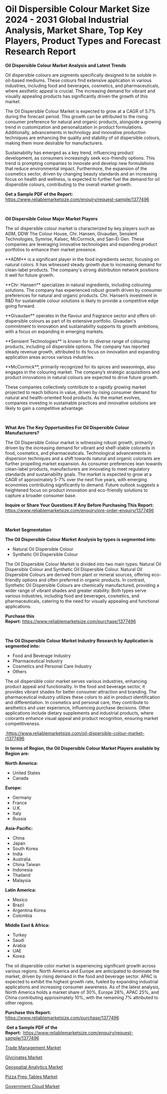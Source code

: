 <p><h1>Oil Dispersible Colour Market Size 2024 - 2031 Global Industrial Analysis, Market Share, Top Key Players, Product Types and Forecast Research Report</h1></p><p><strong>Oil Dispersible Colour Market Analysis and Latest Trends</strong></p>
<p><p>Oil dispersible colours are pigments specifically designed to be soluble in oil-based mediums. These colours find extensive application in various industries, including food and beverages, cosmetics, and pharmaceuticals, where aesthetic appeal is crucial. The increasing demand for vibrant and visually appealing products has significantly driven the growth of this market.</p><p>The Oil Dispersible Colour Market is expected to grow at a CAGR of 5.7% during the forecast period. This growth can be attributed to the rising consumer preference for natural and organic products, alongside a growing trend in customization and personalization in product formulations. Additionally, advancements in technology and innovative production techniques are enhancing the quality and stability of oil dispersible colours, making them more desirable for manufacturers.</p><p>Sustainability has emerged as a key trend, influencing product development, as consumers increasingly seek eco-friendly options. This trend is prompting companies to innovate and develop new formulations that reduce environmental impact. Furthermore, the expansion of the cosmetics sector, driven by changing beauty standards and an increasing focus on health and wellness, is expected to further fuel the demand for oil dispersible colours, contributing to the overall market growth.</p></p>
<p><strong>Get a Sample PDF of the Report:&nbsp;</strong> <a href="https://www.reliablemarketsize.com/enquiry/request-sample/1377496?utm_campaign=1286&utm_medium=2&utm_source=Github&utm_content=ia&utm_term=24102024&utm_id=oil-dispersible-colour">https://www.reliablemarketsize.com/enquiry/request-sample/1377496</a></p>
<p>&nbsp;</p>
<p><strong>Oil Dispersible Colour Major Market Players</strong></p>
<p><p>The oil dispersible colour market is characterized by key players such as ADM, DDW The Colour House, Chr. Hansen, Givaudan, Sensient Technologies, Symrise, Kalsec, McCormick, and San-Ei Gen. These companies are leveraging innovative technologies and expanding product portfolios to enhance their market presence.</p><p>**ADM** is a significant player in the food ingredients sector, focusing on natural colors. It has witnessed steady growth due to increasing demand for clean-label products. The company's strong distribution network positions it well for future growth.</p><p>**Chr. Hansen** specializes in natural ingredients, including colouring solutions. The company has experienced robust growth driven by consumer preferences for natural and organic products. Chr. Hansen’s investment in R&D for sustainable colour solutions is likely to provide a competitive edge going forward.</p><p>**Givaudan** operates in the flavour and fragrance sector and offers oil-dispersible colours as part of its extensive portfolio. Givaudan's commitment to innovation and sustainability supports its growth ambitions, with a focus on expanding in emerging markets.</p><p>**Sensient Technologies** is known for its diverse range of colouring products, including oil dispersible options. The company has reported steady revenue growth, attributed to its focus on innovation and expanding application areas across various industries.</p><p>**McCormick**, primarily recognized for its spices and seasonings, also engages in the colouring market. The company’s strategic acquisitions and product innovations in natural colours are expected to drive future growth.</p><p>These companies collectively contribute to a rapidly growing market projected to reach billions in value, driven by rising consumer demand for natural and health-oriented food products. As the market evolves, companies investing in sustainable practices and innovative solutions are likely to gain a competitive advantage.</p></p>
<p>&nbsp;</p>
<p><strong>What Are The Key Opportunities For Oil Dispersible Colour Manufacturers?</strong></p>
<p><p>The Oil Dispersible Colour market is witnessing robust growth, primarily driven by the increasing demand for vibrant and shelf-stable colorants in food, cosmetics, and pharmaceuticals. Technological advancements in dispersion techniques and a shift towards natural and organic colorants are further propelling market expansion. As consumer preferences lean towards clean-label products, manufacturers are innovating to meet regulatory standards and sustainability goals. The market is expected to grow at a CAGR of approximately 5-7% over the next five years, with emerging economies contributing significantly to demand. Future outlook suggests a heightened focus on product innovation and eco-friendly solutions to capture a broader consumer base.</p></p>
<p><strong>Inquire or Share Your Questions If Any Before Purchasing This Report:</strong> <a href="https://www.reliablemarketsize.com/enquiry/pre-order-enquiry/1377496?utm_campaign=1286&utm_medium=2&utm_source=Github&utm_content=ia&utm_term=24102024&utm_id=oil-dispersible-colour">https://www.reliablemarketsize.com/enquiry/pre-order-enquiry/1377496</a></p>
<p>&nbsp;</p>
<p><strong>Market Segmentation</strong></p>
<p><strong>The Oil Dispersible Colour Market Analysis by types is segmented into:</strong></p>
<p><ul><li>Natural Oil Dispersible Colour</li><li>Synthetic Oil Dispersible Colour</li></ul></p>
<p><p>The Oil Dispersible Colour Market is divided into two main types: Natural Oil Dispersible Colour and Synthetic Oil Dispersible Colour. Natural Oil Dispersible Colours are derived from plant or mineral sources, offering eco-friendly options and often preferred in organic products. In contrast, Synthetic Oil Dispersible Colours are chemically manufactured, providing a wider range of vibrant shades and greater stability. Both types serve various industries, including food and beverages, cosmetics, and pharmaceuticals, catering to the need for visually appealing and functional applications.</p></p>
<p><strong>Purchase this Report:&nbsp;</strong><a href="https://www.reliablemarketsize.com/purchase/1377496?utm_campaign=1286&utm_medium=2&utm_source=Github&utm_content=ia&utm_term=24102024&utm_id=oil-dispersible-colour">https://www.reliablemarketsize.com/purchase/1377496</a></p>
<p>&nbsp;</p>
<p><strong>The Oil Dispersible Colour Market Industry Research by Application is segmented into:</strong></p>
<p><ul><li>Food and Beverage Industry</li><li>Pharmaceutical Industry</li><li>Cosmetics and Personal Care Industry</li><li>Others</li></ul></p>
<p><p>The oil dispersible color market serves various industries, enhancing product appeal and functionality. In the food and beverage sector, it provides vibrant shades for better consumer attraction and branding. The pharmaceutical industry utilizes these colors to aid in product identification and differentiation. In cosmetics and personal care, they contribute to aesthetics and user experience, influencing purchase decisions. Other applications include dietary supplements and industrial products, where colorants enhance visual appeal and product recognition, ensuring market competitiveness.</p></p>
<p><a href="https://www.reliablemarketsize.com/oil-dispersible-colour-market-r1377496?utm_campaign=1286&utm_medium=2&utm_source=Github&utm_content=ia&utm_term=24102024&utm_id=oil-dispersible-colour">&nbsp;https://www.reliablemarketsize.com/oil-dispersible-colour-market-r1377496</a></p>
<p><strong>In terms of Region, the Oil Dispersible Colour Market Players available by Region are:</strong></p>
<p>
    <p> <strong> North America: </strong>
        <ul>
            <li>United States</li>
            <li>Canada</li>
        </ul>
        </p> 
    <p> <strong> Europe: </strong>
        <ul>
            <li>Germany</li>
            <li>France</li>
            <li>U.K.</li>
            <li>Italy</li>
            <li>Russia</li>
        </ul>
        </p> 
    <p> <strong> Asia-Pacific: </strong>
        <ul>
            <li>China</li>
            <li>Japan</li>
            <li>South Korea</li>
            <li>India</li>
            <li>Australia</li>
            <li>China Taiwan</li>
            <li>Indonesia</li>
            <li>Thailand</li>
            <li>Malaysia</li>
        </ul>
        </p> 
    <p> <strong> Latin America: </strong>
        <ul>
            <li>Mexico</li>
            <li>Brazil</li>
            <li>Argentina Korea</li>
            <li>Colombia</li>
        </ul>
        </p> 
    <p> <strong> Middle East & Africa: </strong>
        <ul>
            <li>Turkey</li>
            <li>Saudi</li>
            <li>Arabia</li>
            <li>UAE</li>
            <li>Korea</li>
        </ul>
    </p>
    </p>
<p><p>The oil dispersible color market is experiencing significant growth across various regions. North America and Europe are anticipated to dominate the market, driven by rising demand in the food and beverage sector. APAC is expected to exhibit the highest growth rate, fueled by expanding industrial applications and increasing consumer awareness. As of the latest analysis, North America holds a market share of 30%, Europe 28%, APAC 25%, and China contributing approximately 10%, with the remaining 7% attributed to other regions.</p></p>
<p><strong>Purchase this Report: </strong><a href="https://www.reliablemarketsize.com/purchase/1377496?utm_campaign=1286&utm_medium=2&utm_source=Github&utm_content=ia&utm_term=24102024&utm_id=oil-dispersible-colour">https://www.reliablemarketsize.com/purchase/1377496</a></p>
<p>&nbsp;<strong>Get a Sample PDF of the Report:&nbsp;&nbsp;</strong><a href="https://www.reliablemarketsize.com/enquiry/request-sample/1377496?utm_campaign=1286&utm_medium=2&utm_source=Github&utm_content=ia&utm_term=24102024&utm_id=oil-dispersible-colour">https://www.reliablemarketsize.com/enquiry/request-sample/1377496</a></p>
<p><strong></strong></p>
<p><p><a href="https://www.linkedin.com/pulse/insights-trade-management-market-size-which-expanding-8-cagr-jvloe?utm_campaign=1286&utm_medium=2&utm_source=Github&utm_content=ia&utm_term=24102024&utm_id=oil-dispersible-colour">Trade Management Market</a></p><p><a href="https://www.linkedin.com/pulse/navigating-glycinates-market-expert-analysis-forecast-period-r0vpc?utm_campaign=1286&utm_medium=2&utm_source=Github&utm_content=ia&utm_term=24102024&utm_id=oil-dispersible-colour">Glycinates Market</a></p><p><a href="https://www.linkedin.com/pulse/geospatial-analytics-market-regional-outlook-competition-p2yge?utm_campaign=1286&utm_medium=2&utm_source=Github&utm_content=ia&utm_term=24102024&utm_id=oil-dispersible-colour">Geospatial Analytics Market</a></p><p><a href="https://issuu.com/reportprime-2/docs/pizza-prep-tables-market-size-2030._e05b3905efd796?utm_campaign=1286&utm_medium=2&utm_source=Github&utm_content=ia&utm_term=24102024&utm_id=oil-dispersible-colour">Pizza Prep Tables Market</a></p><p><a href="https://www.linkedin.com/pulse/navigating-global-government-cloud-market-landscape-trends-kocfe?utm_campaign=1286&utm_medium=2&utm_source=Github&utm_content=ia&utm_term=24102024&utm_id=oil-dispersible-colour">Government Cloud Market</a></p></p>